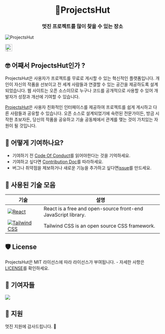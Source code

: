 <div align="center">
<h1>🥑ProjectsHut</h1> 
<h3>멋진 프로젝트를 많이 찾을 수 있는 장소</h3>
</div>

![ProjectsHut](/images/projectshut.png)

<a href="https://gitpod.io/#https://github.com/priyankarpal/ProjectsHut">
  <img
    src="https://img.shields.io/badge/Contribute%20with-Gitpod-908a85?logo=gitpod"
    alt="Contribute with Gitpod" height="23px"
  />
</a>

## 🤓 어째서 ProjectsHut인가 ?

ProjectsHut은 사용자가 프로젝트를 무료로 게시할 수 있는 혁신적인 플랫폼입니다. 개인이 자신의 작품을 선보이고 전 세계 사람들과 연결할 수 있는 공간을 제공하도록 설계되었습니다. 웹 사이트는 오픈 소스이므로 누구나 코드를 공개적으로 사용할 수 있어 개발자가 성장과 개선에 기여할 수 있습니다.

[ProjectsHut](https://projectshut.vercel.app)은 사용자 친화적인 인터페이스를 제공하여 프로젝트를 쉽게 게시하고 다른 사람들과 공유할 수 있습니다. 오픈 소스로 설계되었기에 숙련된 전문가이든, 방금 시작한 초보자든, 당신의 작품을 공유하고 기술 공동체에서 관계를 맺는 것이 가치있는 자원이 될 것입니다.

## 🤔 어떻게 기여하나요?

- 기여하기 전 [Code Of Conduct](https://github.com/priyankarpal/ProjectsHut/blob/main/CODE_OF_CONDUCT.md)를 읽어야한다는 것을 기억하세요.
- 기여하고 싶다면 [Contribution Doc](/contributing.md)를 따라하세요.
- 버그나 취약점을 제보하거나 새로운 기능을 추가하고 싶다면[issue](https://github.com/priyankarpal/ProjectsHut/issues/new/choose)를 만드세요.

## 🧰 사용된 기술 모음

| 기술                                                                                                                                           | 설명                                                   |
| ---------------------------------------------------------------------------------------------------------------------------------------------------- | ------------------------------------------------------------- |
| [![React](https://img.shields.io/badge/-React-blue?style=flat-square&logo=react&logoColor=white)](https://reactjs.org/)                              | React is a free and open-source front-end JavaScript library. |
| [![Tailwind CSS](https://img.shields.io/badge/-Tailwind%20CSS-38B2AC?style=flat-square&logo=tailwind-css&logoColor=white)](https://tailwindcss.com/) | Tailwind CSS is an open source CSS framework.                 |

## 🛡️ License

ProjectsHut은 MIT 라이선스에 따라 라이선스가 부여됩니다. - 자세한 사항은 [LICENSE](https://github.com/priyankarpal/ProjectsHut/blob/main/LICENSE)를 확인하세요.

## 🤝 기여자들

<a href="https://github.com/priyankarpal/ProjectsHut/graphs/contributors">
  <img src="https://contrib.rocks/image?repo=priyankarpal/ProjectsHut" />
</a>

## 🙏 지원

멋진 지원에 감사드립니다. 🙏